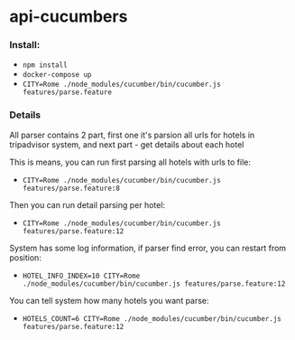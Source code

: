 # api-cucumbers


### Install:
  * `npm install`
  * `docker-compose up`
  * `CITY=Rome ./node_modules/cucumber/bin/cucumber.js features/parse.feature`

### Details

All parser contains 2 part, first one it's parsion all urls for hotels in tripadvisor system, and next part - get details about each hotel

This is means, you can run first parsing all hotels with urls to file:
 * `CITY=Rome ./node_modules/cucumber/bin/cucumber.js features/parse.feature:8`

Then you can run detail parsing per hotel:
 * `CITY=Rome ./node_modules/cucumber/bin/cucumber.js features/parse.feature:12`

System has some log information, if parser find error, you can restart from position:
  * `HOTEL_INFO_INDEX=10 CITY=Rome ./node_modules/cucumber/bin/cucumber.js features/parse.feature:12`

You can tell system how many hotels you want parse:
  * `HOTELS_COUNT=6 CITY=Rome ./node_modules/cucumber/bin/cucumber.js features/parse.feature:12`
